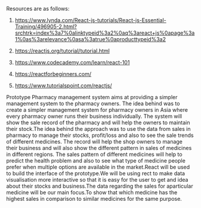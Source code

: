 
Resources are as follows:

1. https://www.lynda.com/React-js-tutorials/React-js-Essential-Training/496905-2.html?srchtrk=index%3a7%0alinktypeid%3a2%0aq%3areact+js%0apage%3a1%0as%3arelevance%0asa%3atrue%0aproducttypeid%3a2

2. https://reactjs.org/tutorial/tutorial.html

3. https://www.codecademy.com/learn/react-101

4. https://reactforbeginners.com/

5. https://www.tutorialspoint.com/reactjs/



Prototype
Pharmacy management system aims at providing a simpler management system to the pharmacy owners. The idea behind was to create a simpler management system for pharmacy owners in Asia where every pharmacy owner runs their business individually. The system will show the sale record of the pharmacy and will help the owners to maintain their stock.The idea behind the approach was to use the data from sales in pharmacy to manage their stocks, profit/loss and also to see the sale trends of different medicines. The record will help the shop owners to manage their business and will also show the different pattern in sales of medicines in different regions. The sales pattern of different medicines will help to predict the health problem and also to see what type of medicine people prefer when multiple options are available in the market.React will be used to build the interface of the prototype.We will be using rect to make data visualisation more interactive so that it is easy for the user to get and idea about their stocks and business.The data regarding the sales for aparticular medicine will be our main focus.To show that which medicine has the highest sales in comparison to similar medicines for the same purpose.
